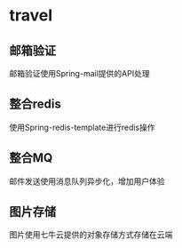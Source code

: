 # travel

## 邮箱验证
邮箱验证使用Spring-mail提供的API处理

## 整合redis
使用Spring-redis-template进行redis操作

## 整合MQ
邮件发送使用消息队列异步化，增加用户体验

## 图片存储
图片使用七牛云提供的对象存储方式存储在云端




